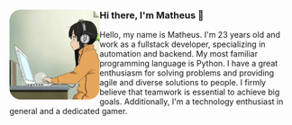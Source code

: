<div>
  <img style="border-radius: 20px;" align="left" height="160px" src="profile.gif" alt="Profile picture">
  
  <h3>Hi there, I'm Matheus 👋</h3>

  Hello, my name is Matheus. I'm 23 years old and work as a fullstack developer, specializing in automation and backend. My most familiar programming language is Python. I have a great enthusiasm for solving problems and providing agile and diverse solutions to people. I firmly believe that teamwork is essential to achieve big goals. Additionally, I'm a technology enthusiast in general and a dedicated gamer.
  <br>
</div>
